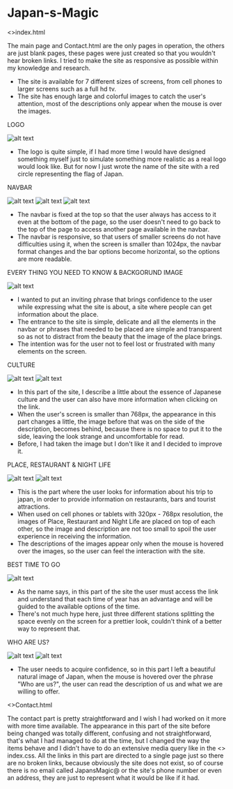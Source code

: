 # Japan-s-Magic

<>index.html

The main page and Contact.html are the only pages in operation, the others are just blank pages, these pages were just created so that you wouldn't hear broken links. I tried to make the site as responsive as possible within my knowledge and research.
- The site is available for 7 different sizes of screens, from cell phones to larger screens such as a full hd tv.
- The site has enough large and colorful images to catch the user's attention, most of the descriptions only appear when the mouse is over the images.

LOGO

![alt text](https://github.com/KrouTm/Japan-s-Magic/blob/main/logo.PNG?raw=true)

- The logo is quite simple, if I had more time I would have designed something myself just to simulate something more realistic as a real logo would look like. But for now I just wrote the name of the site with a red circle representing the flag of Japan.

NAVBAR

![alt text](https://github.com/KrouTm/Japan-s-Magic/blob/main/navbar.PNG?raw=true)
![alt text](https://github.com/KrouTm/Japan-s-Magic/blob/main/navbarmobible.PNG?raw=true)
![alt text](https://github.com/KrouTm/Japan-s-Magic/blob/main/navbarmobile0.PNG?raw=true)

- The navbar is fixed at the top so that the user always has access to it even at the bottom of the page, so the user doesn't need to go back to the top of the page to access another page available in the navbar.
- The navbar is responsive, so that users of smaller screens do not have difficulties using it, when the screen is smaller than 1024px, the navbar format changes and the bar options become horizontal, so the options are more readable.

EVERY THING YOU NEED TO KNOW & BACKGORUND IMAGE

![alt text](https://raw.githubusercontent.com/KrouTm/Japan-s-Magic/23b6d625cb4bda4b7d03093036407cb3d7d918d3/every.PNG)

- I wanted to put an inviting phrase that brings confidence to the user while expressing what the site is about, a site where people can get information about the place.
- The entrance to the site is simple, delicate and all the elements in the navbar or phrases that needed to be placed are simple and transparent so as not to distract from the beauty that the image of the place brings.
- The intention was for the user not to feel lost or frustrated with many elements on the screen.

CULTURE

![alt text](https://github.com/KrouTm/Japan-s-Magic/blob/main/culture.PNG?raw=true)
![alt text](https://github.com/KrouTm/Japan-s-Magic/blob/main/culturemobile.PNG?raw=true)


- In this part of the site, I describe a little about the essence of Japanese culture and the user can also have more information when clicking on the link.
- When the user's screen is smaller than 768px, the appearance in this part changes a little, the image before that was on the side of the description, becomes behind, because there is no space to put it to the side, leaving the look strange and uncomfortable for read.
- Before, I had taken the image but I don't like it and I decided to improve it.

PLACE, RESTAURANT & NIGHT LIFE

![alt text](https://github.com/KrouTm/Japan-s-Magic/blob/main/place.PNG?raw=true)
![alt text](https://github.com/KrouTm/Japan-s-Magic/blob/main/placemobible.PNG?raw=true)



- This is the part where the user looks for information about his trip to japan, in order to provide information on restaurants, bars and tourist attractions.
- When used on cell phones or tablets with 320px - 768px resolution, the images of Place, Restaurant and Night Life are placed on top of each other, so the image and description are not too small to spoil the user experience in receiving the information.
- The descriptions of the images appear only when the mouse is hovered over the images, so the user can feel the interaction with the site.

BEST TIME TO GO

![alt text](https://github.com/KrouTm/Japan-s-Magic/blob/main/besttimetogo.PNG?raw=true)


- As the name says, in this part of the site the user must access the link and understand that each time of year has an advantage and will be guided to the available options of the time.
- There's not much hype here, just three different stations splitting the space evenly on the screen for a prettier look, couldn't think of a better way to represent that.

WHO ARE US?

![alt text](https://github.com/KrouTm/Japan-s-Magic/blob/main/who.PNG?raw=true)
![alt text](https://github.com/KrouTm/Japan-s-Magic/blob/main/whomobile.PNG?raw=true)


- The user needs to acquire confidence, so in this part I left a beautiful natural image of Japan, when the mouse is hovered over the phrase "Who are us?", the user can read the description of us and what we are willing to offer.

<>Contact.html

The contact part is pretty straightforward and I wish I had worked on it more with more time available.
The appearance in this part of the site before being changed was totally different, confusing and not straightforward, that's what I had managed to do at the time, but I changed the way the items behave and I didn't have to do an extensive media query like in the <> index.css.
All the links in this part are directed to a single page just so there are no broken links, because obviously the site does not exist, so of course there is no email called JapansMagic@ or the site's phone number or even an address, they are just to represent what it would be like if it had.
